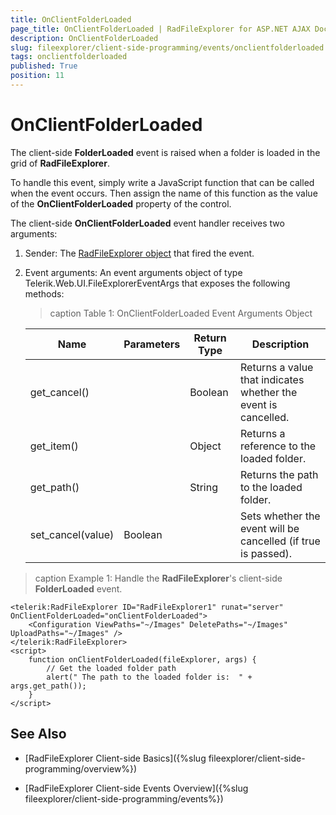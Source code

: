 ```yaml
---
title: OnClientFolderLoaded
page_title: OnClientFolderLoaded | RadFileExplorer for ASP.NET AJAX Documentation
description: OnClientFolderLoaded
slug: fileexplorer/client-side-programming/events/onclientfolderloaded
tags: onclientfolderloaded
published: True
position: 11
---
```


# OnClientFolderLoaded

The client-side **FolderLoaded** event is raised when a folder is loaded in the grid of **RadFileExplorer**.

To handle this event, simply write a JavaScript function that can be called when the event occurs. Then assign the name of this function as the value of the **OnClientFolderLoaded** property of the control.

The client-side **OnClientFolderLoaded** event handler receives two arguments:

1. Sender: The [RadFileExplorer object](https://docs.telerik.com/devtools/aspnet-ajax/api/client/Telerik.Web.UI.RadFileExplorer) that fired the event.

1. Event arguments: An event arguments object of type Telerik.Web.UI.FileExplorerEventArgs that exposes the following methods:

	>caption Table 1: OnClientFolderLoaded Event Arguments Object

	|  **Name**  |  **Parameters**  |  **Return Type**  |  **Description**  |
	| ------ | ------ | ------ | ------ |
	|get_cancel()||Boolean|Returns a value that indicates whether the event is cancelled.|
	|get_item()||Object|Returns a reference to the loaded folder.|
	|get_path()||String|Returns the path to the loaded folder.|
	|set_cancel(value)|Boolean||Sets whether the event will be cancelled (if true is passed).|

>caption Example 1: Handle the **RadFileExplorer**'s client-side **FolderLoaded** event.

````ASP.NET
<telerik:RadFileExplorer ID="RadFileExplorer1" runat="server"  OnClientFolderLoaded="onClientFolderLoaded">
    <Configuration ViewPaths="~/Images" DeletePaths="~/Images" UploadPaths="~/Images" />
</telerik:RadFileExplorer>
<script>
    function onClientFolderLoaded(fileExplorer, args) {
        // Get the loaded folder path    
        alert(" The path to the loaded folder is:  " + args.get_path());
    }
</script>
````


## See Also

 * [RadFileExplorer Client-side Basics]({%slug fileexplorer/client-side-programming/overview%})

 * [RadFileExplorer Client-side Events Overview]({%slug fileexplorer/client-side-programming/events%})
